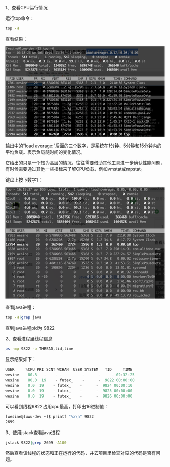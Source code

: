 1、查看CPU运行情况


运行top命令：

```bash
top -H
```

查看结果：


![image.png](./assets/1656404323776-6ad0ce12-89fe-4335-b0ad-159afc0b4c29.png)


输出中的“load average:”后面的三个数字，是系统在1分钟、5分钟和15分钟内的平均负载。表示负载随时间的变化情况。


它给出的只是一个较为高层的情况，往往需要借助其他工具进一步确认性能问题，有时候需要通过其他一些指标来了解CPU负载，例如vmstat或mpstat。

键盘上按下数字1：


![image.png](./assets/1656404387813-5cbd44b4-12b1-4262-8e8b-64c271d775a5.png)


查看java进程：

```bash
top -H|grep java
```

查到java进程pid为 9822

2、查看进程里线程信息

```bash
ps -mp 9822 -o THREAD,tid,time
```

显示结果如下：

```java
USER     %CPU PRI SCNT WCHAN  USER SYSTEM   TID     TIME
wesine    80.8   -    - -         -      -     - 02:32:25
wesine    80.0  19    - futex_    -      -  9822 00:00:00
wesine    0.0  19    - futex_    -      -  9824 00:00:10
wesine    0.0  19    - futex_    -      -  9825 00:00:00
wesine    0.0  19    - futex_    -      -  9826 00:00:00
```

可以看到线程9822占用cpu最高，打印出16进制值：

```bash
[wesine@luwu-dev ~]$ printf "%x\n" 9822
2699
```

3、使用jstack查看java进程

```bash
jstack 9822|grep 2699 -A100
```

然后查看该线程的状态和正在运行的代码，并去项目里检查对应的代码是否有问题。
